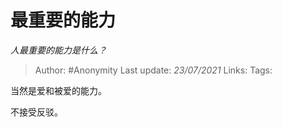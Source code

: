 # 最重要的能力
*人最重要的能力是什么？*

> Author: #Anonymity
> Last update: *23/07/2021*
> Links:
> Tags:

当然是爱和被爱的能力。

不接受反驳。
